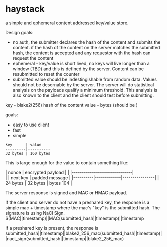 # haystack

a simple and ephemeral content addressed key/value store.

Design goals:
- no auth, the submitter declares the hash of the content and submits the content. if the hash of the content on the server matches the submitted hash, the content is accepted and any requestor with the hash can request the content
- ephemeral - key/value is short lived, no keys will live longer than a window (TBD) and this is defined by the server. Content can be resubmitted to reset the counter
- submitted value should be indestingishable from random data. Values should not be desernable by the server. The server will do statistical analysis on the payloads qualify a minimum threshold. This analysis is also known to the client and the client should test before submitting.

key - blake2(256) hash of the content
value - bytes (should be )

goals:
- easy to use client
- fast
- simple

```
key      | value
---------|----------
32 bytes | 160 bytes
```

This is large enough for the value to contain something like:

|  nonce   |     encrypted payload        |
|          |------------------------------|  
|          | next key    | padded message |
|----------|-------------|----------------|
| 24 bytes | 32 bytes    |  bytes   104   |


The server response is signed and MAC or HMAC payload.

If the client and server do not have a preshared key, the response is a simple mac + timestamp where the mac's "key" is the submitted hash. The signature is using NaCl Sign.
S(MAC||timestamp)||MAC(submitted_hash||timestamp)||timestamp

If a preshared key is present, the response is
submitted_hash||timestamp||blake2_256_mac(submitted_hash||timestamp)||nacl_sign(submitted_hash||timestamp||blake2_256_mac)
